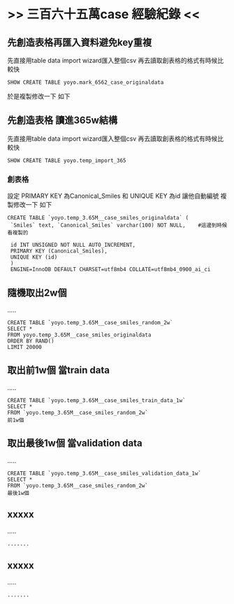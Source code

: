 # >> 三百六十五萬case 經驗紀錄 << #



## 先創造表格再匯入資料避免key重複 ##

先直接用table data import wizard匯入整個csv 再去讀取創表格的格式有時候比較快

```
SHOW CREATE TABLE yoyo.mark_6562_case_originaldata
```

於是複製修改一下 如下

## 先創造表格 讀進365w結構 ##

先直接用table data import wizard匯入整個csv 再去讀取創表格的格式有時候比較快

```
SHOW CREATE TABLE yoyo.temp_import_365
```
### 創表格 ###
設定 PRIMARY KEY 為Canonical_Smiles
 和 UNIQUE KEY 為id 讓他自動編號
複製修改一下 如下
```
CREATE TABLE `yoyo.temp_3.65M__case_smiles_originaldata` (
 `Smiles` text, `Canonical_Smiles` varchar(100) NOT NULL,    #這邊到時候看複製的
 
 id INT UNSIGNED NOT NULL AUTO_INCREMENT,
 PRIMARY KEY (Canonical_Smiles),
 UNIQUE KEY (id)
 )
 ENGINE=InnoDB DEFAULT CHARSET=utf8mb4 COLLATE=utf8mb4_0900_ai_ci
```



## 隨機取出2w個 ##
.....

```
CREATE TABLE `yoyo.temp_3.65M__case_smiles_random_2w`
SELECT * 
FROM yoyo.temp_3.65M__case_smiles_originaldata
ORDER BY RAND()
LIMIT 20000
```



## 取出前1w個 當train data ##
.....

```
CREATE TABLE `yoyo.temp_3.65M__case_smiles_train_data_1w`
SELECT * 
FROM `yoyo.temp_3.65M__case_smiles_random_2w`
前1w個
```


## 取出最後1w個 當validation data ##
.....

```
CREATE TABLE `yoyo.temp_3.65M__case_smiles_validation_data_1w`
SELECT * 
FROM `yoyo.temp_3.65M__case_smiles_random_2w`
最後1w個
```


## xxxxx ##
.....

```
.......
```



## xxxxx ##
.....

```
.......
```


